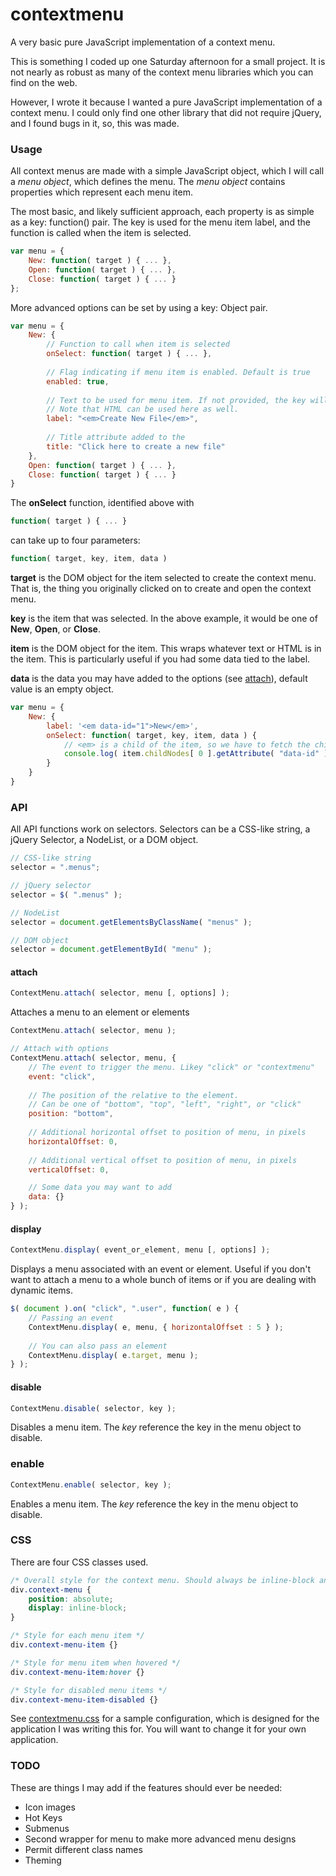 # contextmenu
A very basic pure JavaScript implementation of a context menu.

This is something I coded up one Saturday afternoon for a small project. It is not nearly
as robust as many of the context menu libraries which you can find on the web.

However, I wrote it because I wanted a pure JavaScript implementation of a context menu.
I could only find one other library that did not require jQuery, and I found bugs in it,
so, this was made.

### Usage

All context menus are made with a simple JavaScript object, which I will call a *menu object*,
which defines the menu. The *menu object* contains properties which represent each menu item.

The most basic, and likely sufficient approach, each property is as simple as a key: function() pair.
The key is used for the menu item label, and the function is called when the item is selected.

```javascript
var menu = {
    New: function( target ) { ... },
    Open: function( target ) { ... },
    Close: function( target ) { ... }
};
```

More advanced options can be set by using a key: Object pair.

```javascript
var menu = {
    New: {
        // Function to call when item is selected
        onSelect: function( target ) { ... },
        
        // Flag indicating if menu item is enabled. Default is true
        enabled: true,
        
        // Text to be used for menu item. If not provided, the key will be used as the text.
        // Note that HTML can be used here as well.
        label: "<em>Create New File</em>",
        
        // Title attribute added to the 
        title: "Click here to create a new file"
    },
    Open: function( target ) { ... },
    Close: function( target ) { ... }
}
```

The **onSelect** function, identified above with

```javascript
function( target ) { ... }
```

can take up to four parameters:

```javascript
function( target, key, item, data )
```

**target** is the DOM object for the item selected to create the context menu. That is, the thing you originally clicked on to create and open the context menu.

**key** is the item that was selected. In the above example, it would be one of **New**, **Open**, or **Close**.

**item** is the DOM object for the item. This wraps whatever text or HTML is in the item. This is particularly useful if you had some data tied to the label.

**data** is the data you may have added to the options (see [attach](#attach)), default value is an empty object.

```javascript
var menu = {
    New: {
        label: '<em data-id="1">New</em>',
        onSelect: function( target, key, item, data ) { 
            // <em> is a child of the item, so we have to fetch the child element of item.
            console.log( item.childNodes[ 0 ].getAttribute( "data-id" ) );
        }
    }
}
```

### API

All API functions work on selectors. Selectors can be a CSS-like string, a jQuery Selector, a NodeList, or a DOM object.

```javascript
// CSS-like string
selector = ".menus";

// jQuery selector
selector = $( ".menus" );

// NodeList
selector = document.getElementsByClassName( "menus" );

// DOM object
selector = document.getElementById( "menu" );
```

#### attach

```javascript
ContextMenu.attach( selector, menu [, options] );
```

Attaches a menu to an element or elements

```javascript
ContextMenu.attach( selector, menu );

// Attach with options
ContextMenu.attach( selector, menu, {
    // The event to trigger the menu. Likey "click" or "contextmenu"
    event: "click",
    
    // The position of the relative to the element.
    // Can be one of "bottom", "top", "left", "right", or "click"
    position: "bottom",
    
    // Additional horizontal offset to position of menu, in pixels
    horizontalOffset: 0,
    
    // Additional vertical offset to position of menu, in pixels
    verticalOffset: 0,

    // Some data you may want to add
    data: {}
} );
```


#### display

```javascript
ContextMenu.display( event_or_element, menu [, options] );
```

Displays a menu associated with an event or element. Useful
if you don't want to attach a menu to a whole bunch of items
or if you are dealing with dynamic items.

```javascript
$( document ).on( "click", ".user", function( e ) {
	// Passing an event
	ContextMenu.display( e, menu, { horizontalOffset : 5 } );
	
	// You can also pass an element
	ContextMenu.display( e.target, menu );
} );
```


#### disable

```javascript
ContextMenu.disable( selector, key );
```

Disables a menu item. The *key* reference the key in the menu object to disable.



### enable

```javascript
ContextMenu.enable( selector, key );
```

Enables a menu item. The *key* reference the key in the menu object to disable.


### CSS

There are four CSS classes used. 

```css
/* Overall style for the context menu. Should always be inline-block and position absolute */
div.context-menu { 
    position: absolute;
    display: inline-block;
}

/* Style for each menu item */
div.context-menu-item {}

/* Style for menu item when hovered */
div.context-menu-item:hover {}

/* Style for disabled menu items */
div.context-menu-item-disabled {}
```

See [contextmenu.css](https://github.com/theyak/contextmenu/blob/master/contextmenu.css) for a sample 
configuration, which is designed for the application I was writing this for. 
You will want to change it for your own application.

### TODO

These are things I may add if the features should ever be needed:

* Icon images
* Hot Keys
* Submenus
* Second wrapper for menu to make more advanced menu designs
* Permit different class names
* Theming
